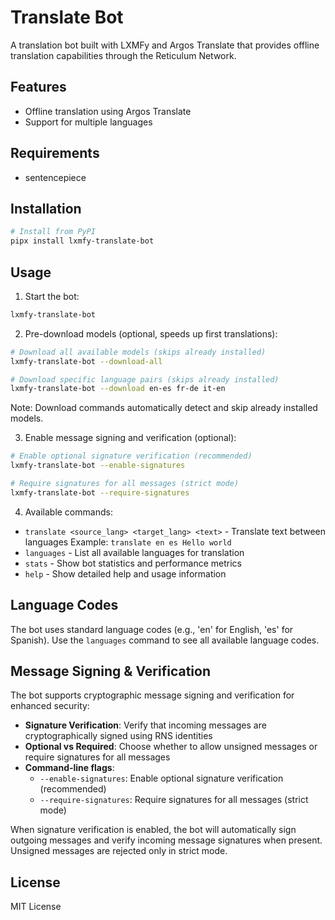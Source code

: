 # Translate Bot

A translation bot built with LXMFy and Argos Translate that provides offline translation capabilities through the Reticulum Network.

## Features

- Offline translation using Argos Translate
- Support for multiple languages

## Requirements

- sentencepiece

## Installation

```bash
# Install from PyPI
pipx install lxmfy-translate-bot
```

## Usage

1. Start the bot:
```bash
lxmfy-translate-bot
```

2. Pre-download models (optional, speeds up first translations):
```bash
# Download all available models (skips already installed)
lxmfy-translate-bot --download-all

# Download specific language pairs (skips already installed)
lxmfy-translate-bot --download en-es fr-de it-en
```
Note: Download commands automatically detect and skip already installed models.

3. Enable message signing and verification (optional):
```bash
# Enable optional signature verification (recommended)
lxmfy-translate-bot --enable-signatures

# Require signatures for all messages (strict mode)
lxmfy-translate-bot --require-signatures
```

4. Available commands:
- `translate <source_lang> <target_lang> <text>` - Translate text between languages
  Example: `translate en es Hello world`
- `languages` - List all available languages for translation
- `stats` - Show bot statistics and performance metrics
- `help` - Show detailed help and usage information

## Language Codes

The bot uses standard language codes (e.g., 'en' for English, 'es' for Spanish). Use the `languages` command to see all available language codes.

## Message Signing & Verification

The bot supports cryptographic message signing and verification for enhanced security:

- **Signature Verification**: Verify that incoming messages are cryptographically signed using RNS identities
- **Optional vs Required**: Choose whether to allow unsigned messages or require signatures for all messages
- **Command-line flags**:
  - `--enable-signatures`: Enable optional signature verification (recommended)
  - `--require-signatures`: Require signatures for all messages (strict mode)

When signature verification is enabled, the bot will automatically sign outgoing messages and verify incoming message signatures when present. Unsigned messages are rejected only in strict mode.

## License

MIT License